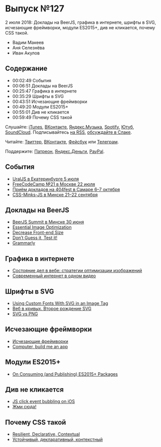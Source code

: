 # Выпуск №127

2 июля 2018: Доклады на BeerJS, графика в интернете, шрифты в SVG, исчезающие фреймворки, модули ES2015+, див не кликается, почему CSS такой.

- Вадим Макеев
- Аня Селезнёва
- Иван Акулов

## Содержание

- 00:02:49 События
- 00:06:51 Доклады на BeerJS
- 00:25:47 Графика в интернете
- 00:35:29 Шрифты в SVG
- 00:43:51 Исчезающие фреймворки
- 00:49:20 Модули ES2015+
- 00:55:01 Див не кликается
- 00:59:49 Почему CSS такой

Слушайте: [iTunes](https://itunes.apple.com/podcast/id1080500016), [ВКонтакте](https://vk.com/podcasts-32017543), [Яндекс.Музыка](https://music.yandex.ru/album/6245956), [Spotify](https://open.spotify.com/show/3rzAcADjpBpXt73L0epTjV), [Ютуб](https://www.youtube.com/playlist?list=PLMBnwIwFEFHcwuevhsNXkFTcadeX5R1Go), [SoundCloud](https://soundcloud.com/web-standards). Подписывайтесь [на RSS](https://web-standards.ru/podcast/feed/), [обсуждайте в Слаке](http://slack.web-standards.ru/).

Читайте: [Твиттер](https://twitter.com/webstandards_ru), [ВКонтакте](https://vk.com/webstandards_ru), [Фейсбук](https://www.facebook.com/webstandardsru) или [Телеграм](https://t.me/webstandards_ru).

Поддержите: [Патреон](https://www.patreon.com/webstandards_ru), [Яндекс.Деньги](https://money.yandex.ru/to/41001119329753), [PayPal](https://www.paypal.me/pepelsbey).

## События

- [UralJS в Екатеринбурге 5 июля](https://uraljs.timepad.ru/event/751795/)
- [FreeCodeCamp №21 в Москве 22 июля](https://freecodecamp.timepad.ru/event/752289/)
- [Приём докладов на 404fest в Самаре 6–7 октября](https://docs.google.com/forms/d/e/1FAIpQLSfSjYTvK1tDBYosipjjvqZXPmZGvB2lrPwQb_KXDomHCsjNvw/viewform)
- [CSS-Minks-JS в Минске 21–22 сентября](http://css-minsk-js.by/)

## Доклады на BeerJS

- [BeerJS Summit в Минске 30 июня](https://www.facebook.com/events/174232359959486/)
- [Essential Image Optimization](https://images.guide/)
- [Decrease Front-end Size](https://developers.google.com/web/fundamentals/performance/webpack/decrease-frontend-size)
- [Don’t Guess it, Test it!](https://aerotwist.com/blog/dont-guess-it-test-it/)
- [Grammarly](https://www.grammarly.com/)

## Графика в интернете

- [Состояние дел в вебе: стратегии оптимизации изображений](http://css-live.ru/articles/sostoyanie-del-v-vebe-glavnye-strategii-optimizacii-izobrazhenij.html)
- [Современный интернет в одном видео](https://www.facebook.com/pepelsbey/videos/10157391994829338/)

## Шрифты в SVG

- [Using Custom Fonts With SVG in an Image Tag](https://css-tricks.com/using-custom-fonts-with-svg-in-an-image-tag/)
- [Веб в кривых. Второе рождение SVG](https://youtu.be/DDR19L7Lcjw)
- [SVG vs PNG](https://svgvspng.com/#ru)

## Исчезающие фреймворки

- [Исчезающие фреймворки](https://habr.com/p/414869/)
- [Computer, build me an app](https://youtu.be/qqt6YxAZoOc)

## Модули ES2015+

- [On Consuming (and Publishing) ES2015+ Packages](https://babeljs.io/blog/2018/06/26/on-consuming-and-publishing-es2015+-packages)

## Див не кликается

- [JS click event bubbling on iOS](http://gravitydept.com/blog/js-click-event-bubbling-on-ios)
- [Жми сюда!](https://youtu.be/MWJKwn_gKR4)

## Почему CSS такой

- [Resilient, Declarative, Contextual](https://keithjgrant.com/posts/2018/06/resilient-declarative-contextual/)
- [Устойчивый, декларативный, контекстный](http://css-live.ru/articles/ustojchivyj-deklarativnyj-kontekstnyj-novyj-vzglyad-na-silnye-storony-css.html)
